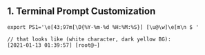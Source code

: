 ## 1. Terminal Prompt Customization  

`export PS1='\e[43;97m[\D{%Y-%m-%d %H:%M:%S}] [\u@\w]\e[m\n $ '`
```
// that looks like (white character, dark yellow BG):
[2021-01-13 01:39:57] [root@~]
```
